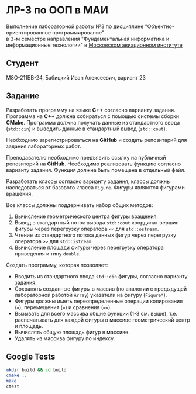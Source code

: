 # ЛР-3 по ООП в МАИ
Выполнение лабораторной работы №3 по дисциплине "Объектно-ориентированное программирование" <br>
в 3-м семестре направления "Фундаментальная информатика и информационные технологии" в [Московском авиационном институте](https://mai.ru)


## Студент
М8О-211БВ-24, Бабицкий Иван Алексеевич, вариант 23


## Задание
Разработать программу на языке **C++** согласно варианту задания. Программа на **C++** должна собираться с помощью системы сборки **CMake**. Программа должна получать данные из стандартного ввода (`std::cin`) и выводить данные в стандартный вывод (`std::cout`).

Необходимо зарегистрироваться на **GitHub** и создать репозитарий для задания лабораторных работ.

Преподавателю необходимо предъявить ссылку на публичный репозиторий на **GitHub**. Необходимо реализовать функцию согласно варианту задания. Функция должна быть помещена в отдельный файл.

Разработать классы согласно варианту задания, классы должны наследоваться от базового класса `Figure`. Фигуры являются фигурами вращения.

Все классы должны поддерживать набор общих методов:
1. Вычисление геометрического центра фигуры вращения.
2. Вывод в стандартный поток вывода `std::cout` координат вершин фигуры через перегрузку оператора `<<` для `std::ostream`.
3. Чтение из стандартного потока данных фигур через перегрузку оператора `>>` для `std::istream`.
4. Вычисление площади фигуры через перегрузку оператора приведения к типу `double`.

Создать программу, которая позволяет:
- Вводить из стандартного ввода `std::cin` фигуры, согласно варианту задания.
- Сохранять созданные фигуры в массив (по аналогии с предыдущей лабораторной работой `Array`) указатели на фигуру (`Figure*`).
- Фигуры должны иметь переопределенные операции копирования (`=`), перемещения (`=`) и сравнения (`==`).
- Вызывать для всего массива общие функции (1-3 см. выше), т.е. распечатывать для каждой фигуры в массиве геометрический центр и площадь.
- Вычислять общую площадь фигур в массиве.
- Удалять из массива фигуру по индексу.


## Google Tests
``` bash
mkdir build && cd build
cmake ..
make
ctest
```
